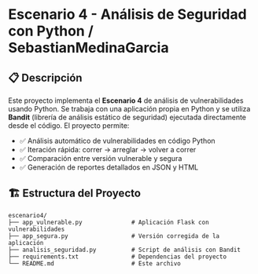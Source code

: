 # Escenario 4 - Análisis de Seguridad con Python / SebastianMedinaGarcia

## 📋 Descripción

Este proyecto implementa el **Escenario 4** de análisis de vulnerabilidades usando Python. Se trabaja con una aplicación propia en Python y se utiliza **Bandit** (librería de análisis estático de seguridad) ejecutada directamente desde el código.
El proyecto permite:

- ✅ Análisis automático de vulnerabilidades en código Python
- ✅ Iteración rápida: correr → arreglar → volver a correr
- ✅ Comparación entre versión vulnerable y segura
- ✅ Generación de reportes detallados en JSON y HTML

## 🏗️ Estructura del Proyecto

```
escenario4/
├── app_vulnerable.py              # Aplicación Flask con vulnerabilidades
├── app_segura.py                  # Versión corregida de la aplicación
├── analisis_seguridad.py          # Script de análisis con Bandit
├── requirements.txt               # Dependencias del proyecto
└── README.md                      # Este archivo
```
